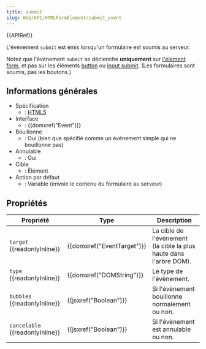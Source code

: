 ```yaml
---
title: submit
slug: Web/API/HTMLFormElement/submit_event
---
```


{{APIRef}}

L'événement `submit` est émis lorsqu'un formulaire est soumis au serveur.

Notez que l'événement `submit` se déclenche **uniquement** sur [l'élement form](/fr/docs/Web/HTML/Element/form), et pas sur les éléments [button](/fr/docs/Web/HTML/Element/button) ou [input submit](/fr/docs/Web/HTML/Element/input/submit). (Les formulaires sont soumis, pas les boutons.)

## Informations générales

- Spécification
  - : [HTML5](https://www.whatwg.org/specs/web-apps/current-work/multipage/association-of-controls-and-forms.html#form-submission-algorithm)
- Interface
  - : {{domxref("Event")}}
- Bouillonne
  - : Oui (bien que spécifié comme un événement simple qui ne bouillonne pas)
- Annulable
  - : Oui
- Cible
  - : Élément
- Action par défaut
  - : Variable (envoie le contenu du formulaire au serveur)

## Propriétés

| Propriété                       | Type                       | Description                                                        |
| ------------------------------- | -------------------------- | ------------------------------------------------------------------ |
| `target` {{readonlyInline}}     | {{domxref("EventTarget")}} | La cible de l'évènement (la cible la plus haute dans l'arbre DOM). |
| `type` {{readonlyInline}}       | {{domxref("DOMString")}}   | Le type de l'évènement.                                            |
| `bubbles` {{readonlyInline}}    | {{jsxref("Boolean")}}      | Si l'évènement bouillonne normalement ou non.                      |
| `cancelable` {{readonlyInline}} | {{jsxref("Boolean")}}      | Si l'évènement est annulable ou non.                               |
